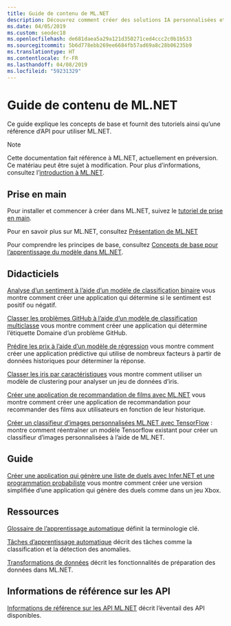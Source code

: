 ```yaml
---
title: Guide de contenu de ML.NET
description: Découvrez comment créer des solutions IA personnalisées et les intégrer à vos applications .NET à l’aide de ML.NET.
ms.date: 04/05/2019
ms.custom: seodec18
ms.openlocfilehash: de681daea5a29a121d350271ced4ccc2c0b1b533
ms.sourcegitcommit: 5b6d778ebb269ee6684fb57ad69a8c28b06235b9
ms.translationtype: HT
ms.contentlocale: fr-FR
ms.lasthandoff: 04/08/2019
ms.locfileid: "59231329"
---
```

# <a name="mlnet-content-guide"></a>Guide de contenu de ML.NET

Ce guide explique les concepts de base et fournit des tutoriels ainsi qu’une référence d’API pour utiliser ML.NET.

> [!NOTE]
> Cette documentation fait référence à ML.NET, actuellement en préversion. Ce matériau peut être sujet à modification. Pour plus d’informations, consultez l’[introduction à ML.NET](https://www.microsoft.com/net/learn/apps/machine-learning-and-ai/ml-dotnet).

## <a name="get-started"></a>Prise en main

Pour installer et commencer à créer dans ML.NET, suivez le [tutoriel de prise en main](https://www.microsoft.com/net/learn/machinelearning-ai/ml-dotnet-get-started-tutorial).

Pour en savoir plus sur ML.NET, consultez [Présentation de ML.NET](what-is-mldotnet.md)

Pour comprendre les principes de base, consultez [Concepts de base pour l’apprentissage du modèle dans ML.NET](basic-concepts-model-training-in-mldotnet.md).

## <a name="tutorials"></a>Didacticiels

[Analyse d’un sentiment à l’aide d’un modèle de classification binaire](./tutorials/sentiment-analysis.md) vous montre comment créer une application qui détermine si le sentiment est positif ou négatif.

[Classer les problèmes GitHub à l’aide d’un modèle de classification multiclasse](./tutorials/github-issue-classification.md) vous montre comment créer une application qui détermine l’étiquette Domaine d’un problème GitHub.

[Prédire les prix à l’aide d’un modèle de régression](./tutorials/taxi-fare.md) vous montre comment créer une application prédictive qui utilise de nombreux facteurs à partir de données historiques pour déterminer la réponse.

[Classer les iris par caractéristiques](./tutorials/iris-clustering.md) vous montre comment utiliser un modèle de clustering pour analyser un jeu de données d’iris.

[Créer une application de recommandation de films avec ML.NET](./tutorials/movie-recommmendation.md) vous montre comment créer une application de recommandation pour recommander des films aux utilisateurs en fonction de leur historique.

[Créer un classifieur d’images personnalisées ML.NET avec TensorFlow](./tutorials/image-classification.md) : montre comment réentraîner un modèle Tensorflow existant pour créer un classifieur d’images personnalisées à l’aide de ML.NET.

## <a name="how-to-guide"></a>Guide

[Créer une application qui génère une liste de duels avec Infer.NET et une programmation probabiliste](./how-to-guides/matchup-app-infer-net.md) vous montre comment créer une version simplifiée d’une application qui génère des duels comme dans un jeu Xbox.

## <a name="resources"></a>Ressources

[Glossaire de l’apprentissage automatique](./resources/glossary.md) définit la terminologie clé.

[Tâches d’apprentissage automatique](./resources/tasks.md) décrit des tâches comme la classification et la détection des anomalies. 

[Transformations de données](./resources/transforms.md) décrit les fonctionnalités de préparation des données dans ML.NET.

## <a name="api-reference"></a>Informations de référence sur les API

[Informations de référence sur les API ML.NET](https://docs.microsoft.com/dotnet/api/?view=ml-dotnet) décrit l’éventail des API disponibles.
